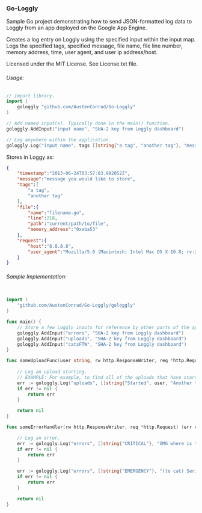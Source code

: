 ### Go-Loggly
Sample Go project demonstrating how to send JSON-formatted log data to Loggly from an app deployed on the Google App Engine.

Creates a log entry on Loggly using the specified input within the input map. Logs the specified tags, specified message, file name, file line number, memory address, time, user agent, and user ip address/host.

Licensed under the MIT License. See License.txt file.


###### Usage:
```go
// Import library.
import (
	gologgly "github.com/AustenConrad/Go-Loggly"
)

// Add named input(s). Typically done in the main() function.
gologgly.AddInput("input name", "SHA-2 key from Loggly dashboard")

// Log anywhere within the application.
gologgly.Log("input name", tags []string{"a tag", "another tag"}, "message you would like to store", rw, req)
```
Stores in Loggy as:
```json
{
	"timestamp":"2013-06-24T03:57:03.982052Z",
	"message":"message you would like to store",
	"tags":[
		"a tag",
		"another tag"
	],
	"file":{
		"name":"filename.go",
		"line":218,
		"path":"current/path/to/file",
		"memory_address":"0xaba53"
	},
	"request":{
		"host":"8.8.8.8",
		"user_agent":"Mozilla/5.0 (Macintosh; Intel Mac OS X 10.8; rv:21.0) Gecko/20100101 Firefox/21.0"
	}
} 
```

###### Sample Implementation:
```go

import (
	"github.com/AustenConrad/Go-Loggly/gologgly"
)

func main() {
	// Store a few Loggly inputs for reference by other parts of the application.
	gologgly.AddInput("errors", "SHA-2 key from Loggly dashboard")
	gologgly.AddInput("uploads", "SHA-2 key from Loggly dashboard")
	gologgly.AddInput("catsFTW", "SHA-2 key from Loggly dashboard")
}

func someUploadFunc(user string, rw http.ResponseWriter, req *http.Request) (err error) {
	
	// Log an upload starting.
	// EXAMPLE: For example, to find all of the uploads that have started using the Loggly console: 'search json.tags:started'
	err := gologgly.Log("uploads", []string{"Started", user, "Another tag"}, "{'some':'json', 'more': 'json stuff'}", rw, req)
	if err != nil {
		return err
	}

	return nil
}

func someErrorHandler(rw http.ResponseWriter, req *http.Request) (err error) {

	// Log an error.
	err := gologgly.Log("errors", []string{"CRITICAL"}, "OMG where is the cat!?!", rw, req)
	if err != nil {
		return err
	}

	err := gologgly.Log("errors", []string{"EMERGENCY"}, "(to cat) Seriously, *how* did you get up here?", rw, req)
	if err != nil {
		return err
	}

	return nil
}

```
